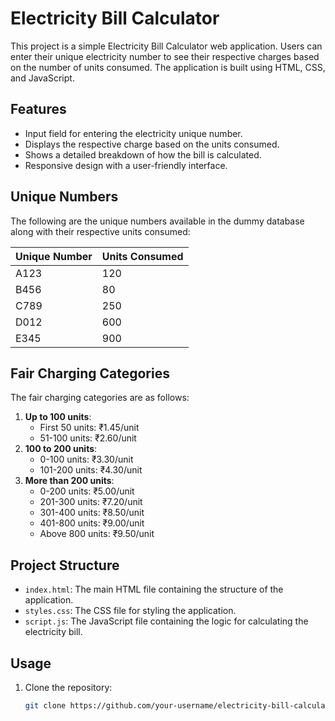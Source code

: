 # Electricity Bill Calculator

This project is a simple Electricity Bill Calculator web application. Users can enter their unique electricity number to see their respective charges based on the number of units consumed. The application is built using HTML, CSS, and JavaScript.

## Features

- Input field for entering the electricity unique number.
- Displays the respective charge based on the units consumed.
- Shows a detailed breakdown of how the bill is calculated.
- Responsive design with a user-friendly interface.

## Unique Numbers

The following are the unique numbers available in the dummy database along with their respective units consumed:

| Unique Number | Units Consumed |
| ------------- | -------------- |
| A123          | 120            |
| B456          | 80             |
| C789          | 250            |
| D012          | 600            |
| E345          | 900            |

## Fair Charging Categories

The fair charging categories are as follows:

1. **Up to 100 units**:
   - First 50 units: ₹1.45/unit
   - 51-100 units: ₹2.60/unit
2. **100 to 200 units**:
   - 0-100 units: ₹3.30/unit
   - 101-200 units: ₹4.30/unit
3. **More than 200 units**:
   - 0-200 units: ₹5.00/unit
   - 201-300 units: ₹7.20/unit
   - 301-400 units: ₹8.50/unit
   - 401-800 units: ₹9.00/unit
   - Above 800 units: ₹9.50/unit

## Project Structure

- `index.html`: The main HTML file containing the structure of the application.
- `styles.css`: The CSS file for styling the application.
- `script.js`: The JavaScript file containing the logic for calculating the electricity bill.

## Usage

1. Clone the repository:
   ```bash
   git clone https://github.com/your-username/electricity-bill-calculator.git
   ```
